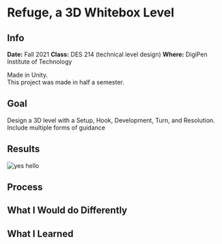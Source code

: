 # Refuge, a 3D Whitebox Level

## Info
**Date:** Fall 2021
**Class:** DES 214 (technical level design)
**Where:** DigiPen Institute of Technology

Made in Unity.  
This project was made in half a semester.

## Goal
Design a 3D level with a Setup, Hook, Development, Turn, and Resolution. Include multiple forms of guidance

## Results

![yes hello](/Refuge_Hook.PNG "The Hook")  

## Process

## What I Would do Differently

## What I Learned